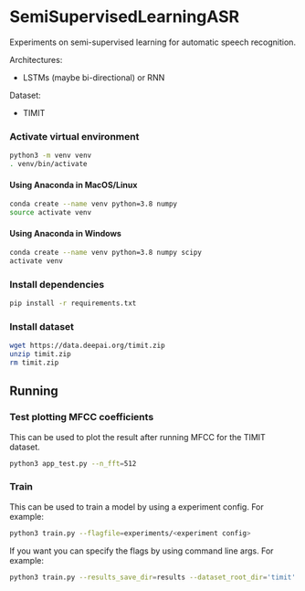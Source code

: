 # SemiSupervisedLearningASR

Experiments on semi-supervised learning for automatic speech recognition.

Architectures:
- LSTMs (maybe bi-directional) or RNN

Dataset:
- TIMIT


### Activate virtual environment

```bash
python3 -m venv venv
. venv/bin/activate
```

#### Using Anaconda in MacOS/Linux

```bash
conda create --name venv python=3.8 numpy
source activate venv
```


#### Using Anaconda in Windows

```bash
conda create --name venv python=3.8 numpy scipy
activate venv
```

### Install dependencies

```bash
pip install -r requirements.txt
```

### Install dataset
```bash
wget https://data.deepai.org/timit.zip
unzip timit.zip
rm timit.zip
```

## Running

### Test plotting MFCC coefficients

This can be used to plot the result after running MFCC for the TIMIT dataset.
```bash
python3 app_test.py --n_fft=512
```

### Train

This can be used to train a model by using a experiment config. For example:
```bash
python3 train.py --flagfile=experiments/<experiment config>
```

If you want you can specify the flags by using command line args. For example:
```bash
python3 train.py --results_save_dir=results --dataset_root_dir='timit' --num_epochs=100
```
